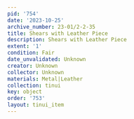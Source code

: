 ```yaml
---
pid: '754'
date: '2023-10-25'
archive_number: 23-01/2-2-35
title: Shears with Leather Piece
description: Shears with Leather Piece
extent: '1'
condition: Fair
date_unvalidated: Unknown
creator: Unknown
collector: Unknown
materials: Metal|Leather
collection: tinui
key: object
order: '753'
layout: tinui_item
---
```

